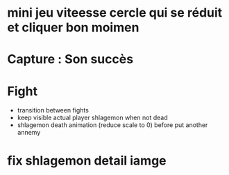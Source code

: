# mini jeu viteesse cercle qui se réduit et cliquer bon moimen

# Capture : Son succès

# Fight

- transition between fights
- keep visible actual player shlagemon when not dead
- shlagemon death animation (reduce scale to 0) before put another annemy

# fix shlagemon detail iamge
